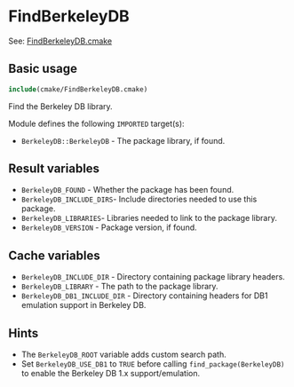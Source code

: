 # FindBerkeleyDB

See: [FindBerkeleyDB.cmake](https://github.com/petk/php-build-system/blob/master/cmake/cmake/modules/FindBerkeleyDB.cmake)

## Basic usage

```cmake
include(cmake/FindBerkeleyDB.cmake)
```

Find the Berkeley DB library.

Module defines the following `IMPORTED` target(s):

* `BerkeleyDB::BerkeleyDB` - The package library, if found.

## Result variables

* `BerkeleyDB_FOUND` - Whether the package has been found.
* `BerkeleyDB_INCLUDE_DIRS`- Include directories needed to use this package.
* `BerkeleyDB_LIBRARIES`- Libraries needed to link to the package library.
* `BerkeleyDB_VERSION` - Package version, if found.

## Cache variables

* `BerkeleyDB_INCLUDE_DIR` - Directory containing package library headers.
* `BerkeleyDB_LIBRARY` - The path to the package library.
* `BerkeleyDB_DB1_INCLUDE_DIR` - Directory containing headers for DB1 emulation
  support in Berkeley DB.

## Hints

* The `BerkeleyDB_ROOT` variable adds custom search path.
* Set `BerkeleyDB_USE_DB1` to `TRUE` before calling `find_package(BerkeleyDB)`
  to enable the Berkeley DB 1.x support/emulation.

